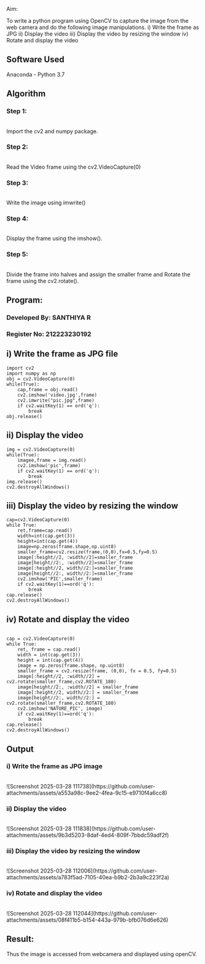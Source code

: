 
Aim:
 
To write a python program using OpenCV to capture the image from the web camera and do the following image manipulations.
i) Write the frame as JPG 
ii) Display the video 
iii) Display the video by resizing the window
iv) Rotate and display the video

## Software Used
Anaconda - Python 3.7
## Algorithm
### Step 1:
<br> Import the cv2 and numpy package.

### Step 2:
<br> Read the Video frame using the cv2.VideoCapture(0)

### Step 3:
<br> Write the image using imwrite()

### Step 4:
<br> Display the frame using the imshow().

### Step 5:
<br> Divide the frame into halves and assign the smaller frame and Rotate the frame using the cv2.rotate().

## Program:
### Developed By: SANTHIYA R
### Register No: 212223230192

## i) Write the frame as JPG file

```
import cv2
import numpy as np
obj = cv2.VideoCapture(0)
while(True):
    cap,frame = obj.read()
    cv2.imshow('video.jpg',frame)
    cv2.imwrite("pic.jpg",frame)
    if cv2.waitKey(1) == ord('q'):
        break
obj.release()
```

## ii) Display the video

```
img = cv2.VideoCapture(0)
while(True):
    imagee,frame = img.read()
    cv2.imshow('pic',frame)
    if cv2.waitKey(1) == ord('q'):
        break
img.release()
cv2.destroyAllWindows()

```

## iii) Display the video by resizing the window

```
cap=cv2.VideoCapture(0)
while True:
    ret,frame=cap.read()
    width=int(cap.get(3))
    height=int(cap.get(4))
    image=np.zeros(frame.shape,np.uint8)
    smaller_frame=cv2.resize(frame,(0,0),fx=0.5,fy=0.5)
    image[:height//2, :width//2]=smaller_frame
    image[height//2:, :width//2]=smaller_frame
    image[:height//2, width//2:]=smaller_frame
    image[height//2:, width//2:]=smaller_frame
    cv2.imshow('PIC',smaller_frame)
    if cv2.waitKey(1)==ord('q'):
        break
cap.release()
cv2.destroyAllWindows()
```


## iv) Rotate and display the video



```

cap = cv2.VideoCapture(0)
while True:
    ret, frame = cap.read() 
    width = int(cap.get(3))
    height = int(cap.get(4))
    image = np.zeros(frame.shape, np.uint8) 
    smaller_frame = cv2.resize(frame, (0,0), fx = 0.5, fy=0.5)
    image[:height//2, :width//2] = cv2.rotate(smaller_frame,cv2.ROTATE_180)
    image[height//2:, :width//2] = smaller_frame 
    image[:height//2, width//2:] = smaller_frame
    image[height//2:, width//2:] = cv2.rotate(smaller_frame,cv2.ROTATE_180)
    cv2.imshow('NATURE_PIC', image)
    if cv2.waitKey(1)==ord('q'):
        break
cap.release()
cv2.destroyAllWindows()
```
## Output

### i) Write the frame as JPG image
</br>
![Screenshot 2025-03-28 111738](https://github.com/user-attachments/assets/a553a98c-9ee2-4fea-9c15-e9710f4a6cc8)

</br>


### ii) Display the video
</br>
![Screenshot 2025-03-28 111838](https://github.com/user-attachments/assets/9b3d5203-8daf-4ed4-809f-7bbdc59adf2f)

</br>


### iii) Display the video by resizing the window
</br>
![Screenshot 2025-03-28 112006](https://github.com/user-attachments/assets/a783f5ad-7105-40ea-b9b2-2b3a9c223f2a)

</br>



### iv) Rotate and display the video
</br>
![Screenshot 2025-03-28 112044](https://github.com/user-attachments/assets/08f411b5-b154-443a-979b-bfb076d6e626)

</br>

## Result:
Thus the image is accessed from webcamera and displayed using openCV.
